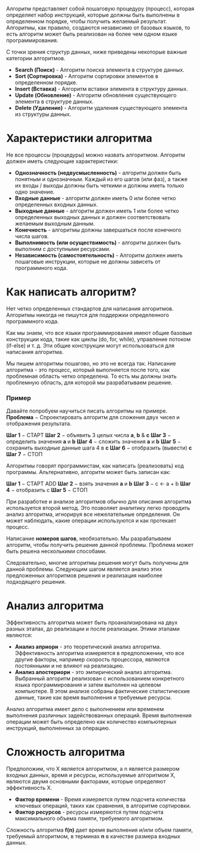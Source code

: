 Алгоритм представляет собой пошаговую процедуру (процесс), которая определяет набор инструкций, которые должны быть выполнены в определенном порядке, чтобы получить желаемый результат. 
Алгоритмы, как правило, создаются независимо от базовых языков, 
то есть алгоритм может быть реализован на более чем одном языке программирования.

С точки зрения структур данных, ниже приведены некоторые важные категории алгоритмов.

 - **Search (Поиск)** - Алгоритм поиска элемента в структуре данных.
 - **Sort (Сортировка)** - Алгоритм сортировки элементов в определенном порядке.
 - **Insert (Вставка)** - Алгоритм вставки элемента в структуру данных.
 - **Update (Обновление)** - Алгоритм обновления существующего элемента в структуре данных.
 - **Delete (Удаление)** - Алгоритм удаления существующего элемента из структуры данных.


# Характеристики алгоритма 

Не все процессы (процедуры) можно назвать алгоритмом. Алгоритм должен иметь следующие характеристики:

- **Однозначность (недвусмысленность)** - алгоритм должен быть понятным и однозначным. Каждый из его шагов (или фаз), а также их входы / выходы должны быть четкими и должны иметь только одно значение.
- **Входные данные** - алгоритм должен иметь 0 или более четко определенных входных данных.
- **Выходные данные** - алгоритм должен иметь 1 или более четко определенных выходных данных и должен соответствовать желаемым выходным данным.
- **Конечность** - алгоритмы должны завершаться после конечного числа шагов.
- **Выполнимость (или осуществимость)** - алгоритм должен быть выполним с доступными ресурсами.
- **Независимость (самостоятельность)** - Алгоритм должен иметь пошаговые инструкции, которые не должны зависеть от программного кода.


# Как написать алгоритм?

Нет четко определенных стандартов для написания алгоритмов.  Алгоритмы никогда не пишутся для поддержки определенного программного кода.

Как мы знаем, что все языки программирования имеют общие базовые конструкции кода, такие как циклы (do, for, while), управление потоком (if-else) и т. д. Эти общие конструкции могут использоваться для написания алгоритма.

Мы пишем алгоритмы пошагово, но это не всегда так. Написание алгоритма - это процесс, который выполняется после того, как проблемная область четко определена. То есть мы должны знать проблемную область, для которой мы разрабатываем решение.


### Пример
Давайте попробуем научиться писать алгоритмы на примере.
**Проблема** − Спроектировать алгоритм для сложения двух чисел и отображения результата.

**Шаг 1** − СТАРТ
**Шаг 2** − объявить 3 целых числа **a**, **b** & **c**
**Шаг 3** − определить значения **a** и **b**
**Шаг 4** − сложить значения **a** и **b**
**Шаг 5** − сохранить выходные данные шага 4 в **c**
**Шаг 6** − отобразить (вывести) **c**
**Шаг 7** − СТОП

Алгоритмы говорят программистам, как написать (реализовать) код программы. Альтернативно, алгоритм может быть записан как:

**Шаг 1** − СТАРТ ADD
**Шаг 2** − взять значения **a** и **b**
**Шаг 3** − c ← a + b
**Шаг 4** − отобразить c
**Шаг 5** − СТОП

При разработке и анализе алгоритмов обычно для описания алгоритма используется второй метод. Это позволяет аналитику легко проводить анализ алгоритма, игнорируя все нежелательные определения. Он может наблюдать, какие операции используются и как протекает процесс.

Написание **номеров шагов**, необязательно. Мы разрабатываем алгоритм, чтобы получить решение данной проблемы. Проблема может быть решена несколькими способами.

Следовательно, многие алгоритмы решения могут быть получены для данной проблемы. Следующим шагом является анализ этих предложенных алгоритмов решения и реализация наиболее подходящего решения.


# Анализ алгоритма

Эффективность алгоритма может быть проанализирована на двух разных этапах, до реализации и после реализации. Этими этапами являются:

 - **Анализ априори** - это теоретический анализ алгоритма. Эффективность алгоритма измеряется в предположении, что все другие факторы, например скорость процессора, являются постоянными и не влияют на реализацию.
 - **Анализ апостериори** - это эмпирический анализ алгоритма. Выбранный алгоритм реализован с использованием конкретного языка программирования и затем выполнен на целевом компьютере. В этом анализе собраны фактические статистические данные, такие как время выполнения и требуемые ресурсы.

Анализ алгоритма имеет дело с выполнением или временем выполнения различных задействованных операций. Время выполнения операции может быть определено как количество компьютерных инструкций, выполненных за операцию.


# Сложность алгоритма

Предположим, что X является алгоритмом, а n является размером входных данных, время и ресурсы, используемые алгоритмом X, являются двумя основными факторами, которые определяют эффективность X.

- **Фактор времени** - Время измеряется путем подсчета количества ключевых операций, таких как сравнения, в алгоритме сортировки.
- **Фактор ресурсов** - ресурсы измеряются путем подсчета максимального объема памяти, требуемого алгоритмом.

Сложность алгоритма **f(n)** дает время выполнения и/или объем памяти, требуемый алгоритмом, в терминах **n** в качестве размера входных данных.
